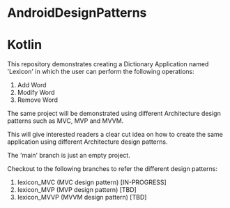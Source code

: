 # AndroidDesignPatterns 
# Kotlin 

This repository demonstrates creating a Dictionary Application named 'Lexicon' in which the user can perform the following operations:
1. Add Word
2. Modify Word
3. Remove Word

The same project will be demonstrated using different Architecture design patterns such as MVC, MVP and MVVM.

This will give interested readers a clear cut idea on how to create the same application using different Architecture design patterns.

The 'main' branch is just an empty project.

Checkout to the following branches to refer the different design patterns:
1. lexicon_MVC (MVC design pattern)     [IN-PROGRESS]
2. lexicon_MVP (MVP design pattern)     [TBD]
3. lexicon_MVVP (MVVM design pattern)   [TBD]
